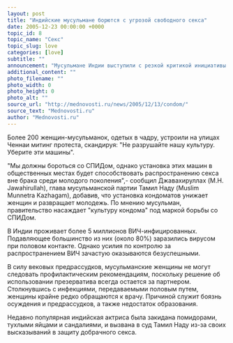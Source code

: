 ```yaml
---
layout: post
title: "Индийские мусульмане борются с угрозой свободного секса"
date: 2005-12-23 00:00:00 +0000
topic_id: 8
topic_name: "Секс"
topic_slug: love
categories: [love]
subtitle: ""
announcement: "Мусульмане Индии выступили с резкой критикой инициативы правительства Тамил Наду (Tamil Nadu), касающейся установки автоматов по продаже презервативов, сообщает Reuters. Около 500 кондоматов планировалось разместить на улицах Ченнаи в рамках национальной кампании по борьбе со СПИДом."
additional_content: ""
photo_filename: ""
photo_width: 0
photo_height: 0
photo_alt: ""
source_url: "http://mednovosti.ru/news/2005/12/13/condom/"
source_text: "Mednovosti.ru"
author: "Mednovosti.ru"
---
```

Более 200 женщин-мусульманок, одетых в чадру, устроили на улицах Ченнаи митинг протеста, скандируя: "Не разрушайте нашу культуру. Уберите эти машины".

"Мы должны бороться со СПИДом, однако установка этих машин в общественных местах будет способствовать распространению секса вне брака среди молодого поколения",- сообщил Джавахируллах (M.H. Jawahirullah), глава мусульманской партии Тамил Наду (Muslim Munnetra Kazhagam), добавив, что установка кондоматов унижает женщин и развращает молодежь. По мнению мусульман, правительство насаждает "культуру кондома" под маркой борьбы со СПИДом.

В Индии проживает более 5 миллионов ВИЧ-инфицированных. Подавляющее большинство из них (около 80%) заразились вирусом при половом контакте. Однако усилия по контролю за распространением ВИЧ зачастую оказываются безуспешными.

В силу вековых предрассудков, мусульманские женщины не могут следовать профилактическим рекомендациям, поскольку решение об использовании презерватива всегда остается за партнером. Столкнувшись с инфекциями, передаваемыми половым путем, женщины крайне редко обращаются к врачу. Причиной служит боязнь осуждения и предрассудков, а также недостаток образования.

Недавно популярная индийская актриса была закидана помидорами, тухлыми яйцами и сандалиями, и вызвана в суд Тамил Наду из-за своих высказываний в защиту добрачного секса.
